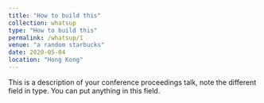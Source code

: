 ```yaml
---
title: "How to build this"
collection: whatsup
type: "How to build this"
permalink: /whatsup/1
venue: "a random starbucks"
date: 2020-05-04
location: "Hong Kong"
---
```


This is a description of your conference proceedings talk, note the different field in type. You can put anything in this field.
